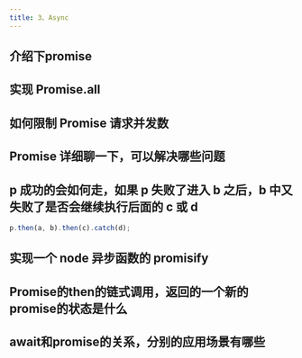 ```yaml
---
title: 3、Async
---
```


## 介绍下promise

## 实现 Promise.all

## 如何限制 Promise 请求并发数

## Promise 详细聊一下，可以解决哪些问题

## p 成功的会如何走，如果 p 失败了进入 b 之后，b 中又失败了是否会继续执行后面的 c 或 d

``` js
p.then(a, b).then(c).catch(d);
```

## 实现一个 node 异步函数的 promisify

## Promise的then的链式调用，返回的一个新的promise的状态是什么

## await和promise的关系，分别的应用场景有哪些
